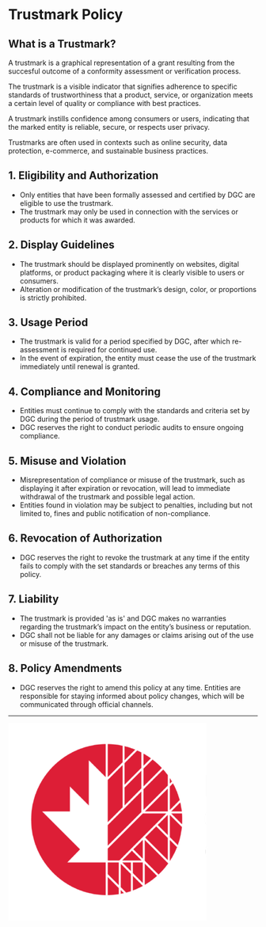 # Trustmark Policy

## What is a Trustmark?

A trustmark is a graphical representation of a grant resulting from the succesful outcome of a conformity assessment or verification process.

The trustmark is a visible indicator that signifies adherence to specific standards of trustworthiness that a product, service, or organization meets a certain level of quality or compliance with best practices.

A trustmark instills confidence among consumers or users, indicating that the marked entity is reliable, secure, or respects user privacy.

Trustmarks are often used in contexts such as online security, data protection, e-commerce, and sustainable business practices.

## 1. Eligibility and Authorization

- Only entities that have been formally assessed and certified by DGC are eligible to use the trustmark.
- The trustmark may only be used in connection with the services or products for which it was awarded.

## 2. Display Guidelines

- The trustmark should be displayed prominently on websites, digital platforms, or product packaging where it is clearly visible to users or consumers.
- Alteration or modification of the trustmark’s design, color, or proportions is strictly prohibited.

## 3. Usage Period

- The trustmark is valid for a period specified by DGC, after which re-assessment is required for continued use.
- In the event of expiration, the entity must cease the use of the trustmark immediately until renewal is granted.

## 4. Compliance and Monitoring

- Entities must continue to comply with the standards and criteria set by DGC during the period of trustmark usage.
- DGC reserves the right to conduct periodic audits to ensure ongoing compliance.

## 5. Misuse and Violation

- Misrepresentation of compliance or misuse of the trustmark, such as displaying it after expiration or revocation, will lead to immediate withdrawal of the trustmark and possible legal action.
- Entities found in violation may be subject to penalties, including but not limited to, fines and public notification of non-compliance.

## 6. Revocation of Authorization

- DGC reserves the right to revoke the trustmark at any time if the entity fails to comply with the set standards or breaches any terms of this policy.

## 7. Liability

- The trustmark is provided 'as is' and DGC makes no warranties regarding the trustmark’s impact on the entity’s business or reputation.
- DGC shall not be liable for any damages or claims arising out of the use or misuse of the trustmark.

## 8. Policy Amendments

- DGC reserves the right to amend this policy at any time. Entities are responsible for staying informed about policy changes, which will be communicated through official channels.

---

![DGC trustmark](../assets/trustmarks/dgc-trustmark.png)
